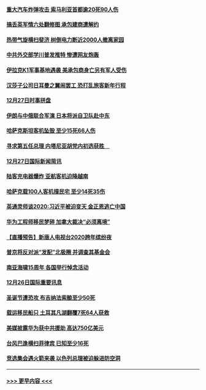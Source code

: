 #### [重大汽车炸弹攻击 索马利亚首都逾20死90人伤](../pages/prog202/a102739413.md?t=12282011) 
#### [搞丢英军情六处翻修图 承包建商遭解约](../pages/prog202/a102739401.md?t=12282011) 
#### [热带气旋横扫斐济 树倒电力断近2000人撤离家园](../pages/prog202/a102739251.md?t=12282011) 
#### [中共外交部学川普发推特 惨遭网友炮轰](../pages/prog202/a102739216.md?t=12282011) 
#### [伊拉克K1军事基地遇袭 美承包商身亡另有军人受伤](../pages/prog202/a102739183.md?t=12282011) 
#### [汉莎子公司日耳曼之翼闹罢工 恐打乱旅客新年行程](../pages/prog202/a102739172.md?t=12282011) 
#### [12月27日时事拼盘](../pages/prog202/a102738992.md?t=12282011) 
#### [伊朗与中俄联合军演 日本将派自卫队赴中东](../pages/prog202/a102738823.md?t=12282011) 
#### [哈萨克斯坦客机坠毁 至少15死66人伤](../pages/prog202/a102738606.md?t=12282011) 
#### [寻求第五任总理 内塔尼亚胡党内初选获胜　](../pages/prog202/a102738772.md?t=12282011) 
#### [12月27日国际新闻简讯](../pages/prog202/a102738604.md?t=12282011) 
#### [陆客充电器爆炸 亚航客机迫降越南](../pages/prog202/a102738530.md?t=12282011) 
#### [哈萨克载100人客机撞民宅 至少14死35伤](../pages/prog202/a102738485.md?t=12282011) 
#### [英通灵师谈2020:习近平被迫变天 金正恩逃亡中国](../pages/prog202/a102738340.md?t=12282011) 
#### [华为工程师移民梦碎 加拿大裁决“必须离境”](../pages/prog202/a102738306.md?t=12282011) 
#### [【直播预告】新唐人电视台2020跨年缤纷夜](../pages/prog202/a102738273.md?t=12282011) 
#### [普京将反对派“发配”北极圈 并调查其基金会](../pages/prog202/a102738056.md?t=12282011) 
#### [南亚海啸15周年 各国举行悼念活动](../pages/prog202/a102738043.md?t=12282011) 
#### [12月26日国际重要讯息](../pages/prog202/a102737872.md?t=12282011) 
#### [圣诞节遭恐攻 布吉纳法索酿至少50死](../pages/prog202/a102737869.md?t=12282011) 
#### [载运移民船只 土耳其凡湖翻覆7死64人获救](../pages/prog202/a102737839.md?t=12282011) 
#### [美媒披露华为获中共援助 高达750亿美元](../pages/prog202/a102737744.md?t=12282011) 
#### [台风巴逢横扫菲律宾 已知至少16死](../pages/prog202/a102737673.md?t=12282011) 
#### [竞选集会遇火箭来袭 以色列总理被迫躲进防空洞](../pages/prog202/a102737659.md?t=12282011) 

----
#### [ >>> 更早内容 <<< ](../indexes/prog202-earlier.md)
